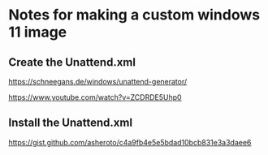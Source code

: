 # Notes for making a custom windows 11 image

## Create the Unattend.xml

https://schneegans.de/windows/unattend-generator/

https://www.youtube.com/watch?v=ZCDRDE5Uhp0

## Install the Unattend.xml
https://gist.github.com/asheroto/c4a9fb4e5e5bdad10bcb831e3a3daee6

